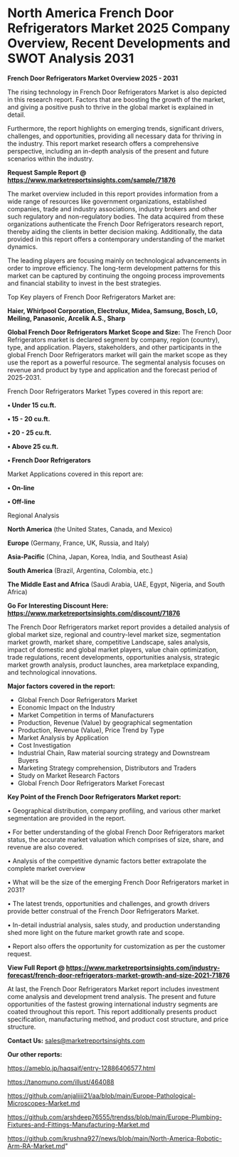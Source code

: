 # North America French Door Refrigerators Market 2025 Company Overview, Recent Developments and SWOT Analysis 2031

<Strong> French Door Refrigerators Market Overview 2025 - 2031</strong>

The rising technology in French Door Refrigerators Market is also depicted in this research report. Factors that are boosting the growth of the market, and giving a positive push to thrive in the global market is explained in detail.

Furthermore, the report highlights on emerging trends, significant drivers, challenges, and opportunities, providing all necessary data for thriving in the industry. This report market research offers a comprehensive perspective, including an in-depth analysis of the present and future scenarios within the industry.

<strong>Request Sample Report @ <a href=https://www.marketreportsinsights.com/sample/71876>https://www.marketreportsinsights.com/sample/71876</a></strong>

The market overview included in this report provides information from a wide range of resources like government organizations, established companies, trade and industry associations, industry brokers and other such regulatory and non-regulatory bodies. The data acquired from these organizations authenticate the French Door Refrigerators research report, thereby aiding the clients in better decision making. Additionally, the data provided in this report offers a contemporary understanding of the market dynamics.

The leading players are focusing mainly on technological advancements in order to improve efficiency. The long-term development patterns for this market can be captured by continuing the ongoing process improvements and financial stability to invest in the best strategies.

Top Key players of French Door Refrigerators Market are:

<strong>Haier, Whirlpool Corporation, Electrolux, Midea, Samsung, Bosch, LG, Meiling, Panasonic, Arcelik A.S., Sharp</strong>

<strong><b>Global French Door Refrigerators Market Scope and Size:</b></strong>
The French Door Refrigerators market is declared segment by company, region (country), type, and application. Players, stakeholders, and other participants in the global French Door Refrigerators market will gain the market scope as they use the report as a powerful resource. The segmental analysis focuses on revenue and product by type and application and the forecast period of 2025-2031.

French Door Refrigerators Market Types covered in this report are:

<strong>• Under 15 cu.ft.

• 15 - 20 cu.ft.

• 20 - 25 cu.ft.

• Above 25 cu.ft.

• French Door Refrigerators</strong>

Market Applications covered in this report are:

<strong>• On-line

• Off-line</strong> 

Regional Analysis

<strong>North America</strong> (the United States, Canada, and Mexico)

<strong>Europe</strong> (Germany, France, UK, Russia, and Italy)

<strong>Asia-Pacific</strong> (China, Japan, Korea, India, and Southeast Asia)

<strong>South America</strong> (Brazil, Argentina, Colombia, etc.)

<strong>The Middle East and Africa</strong> (Saudi Arabia, UAE, Egypt, Nigeria, and South Africa)

<strong>Go For Interesting Discount Here: <a href=https://www.marketreportsinsights.com/discount/71876>https://www.marketreportsinsights.com/discount/71876</a></strong>

The French Door Refrigerators market report provides a detailed analysis of global market size, regional and country-level market size, segmentation market growth, market share, competitive Landscape, sales analysis, impact of domestic and global market players, value chain optimization, trade regulations, recent developments, opportunities analysis, strategic market growth analysis, product launches, area marketplace expanding, and technological innovations.

<strong><b>Major factors covered in the report:</b></strong>
<ul>
  <li>Global French Door Refrigerators Market </li>
  <li>Economic Impact on the Industry</li>
  <li>Market Competition in terms of Manufacturers</li>
  <li>Production, Revenue (Value) by geographical segmentation</li>
  <li>Production, Revenue (Value), Price Trend by Type</li>
  <li>Market Analysis by Application</li>
  <li>Cost Investigation</li>
  <li>Industrial Chain, Raw material sourcing strategy and Downstream Buyers</li>
  <li>Marketing Strategy comprehension, Distributors and Traders</li>
  <li>Study on Market Research Factors</li>
  <li>Global French Door Refrigerators Market Forecast</li>
</ul>

<strong><b>Key Point of the French Door Refrigerators Market report:</b></strong>

• Geographical distribution, company profiling, and various other market segmentation are provided in the report.

• For better understanding of the global French Door Refrigerators market status, the accurate market valuation which comprises of size, share, and revenue are also covered.

• Analysis of the competitive dynamic factors better extrapolate the complete market overview

• What will be the size of the emerging French Door Refrigerators market in 2031?

• The latest trends, opportunities and challenges, and growth drivers provide better construal of the French Door Refrigerators Market.

• In-detail industrial analysis, sales study, and production understanding shed more light on the future market growth rate and scope.

• Report also offers the opportunity for customization as per the customer request.

<strong><b>View Full Report @ <a href=https://www.marketreportsinsights.com/industry-forecast/french-door-refrigerators-market-growth-and-size-2021-71876>https://www.marketreportsinsights.com/industry-forecast/french-door-refrigerators-market-growth-and-size-2021-71876</a></b></strong>


At last, the French Door Refrigerators Market report includes investment come analysis and development trend analysis. The present and future opportunities of the fastest growing international industry segments are coated throughout this report. This report additionally presents product specification, manufacturing method, and product cost structure, and price structure.

<strong>Contact Us:</strong>
sales@marketreportsinsights.com

<strong>Our other reports:</strong>

<a href=https://ameblo.jp/haqsaif/entry-12886406577.html>https://ameblo.jp/haqsaif/entry-12886406577.html</a>

<a href=https://tanomuno.com/illust/464088>https://tanomuno.com/illust/464088</a>

<a href=https://github.com/anjaliiii21/aa/blob/main/Europe-Pathological-Microscopes-Market.md>https://github.com/anjaliiii21/aa/blob/main/Europe-Pathological-Microscopes-Market.md</a>

<a href=https://github.com/arshdeep76555/trendss/blob/main/Europe-Plumbing-Fixtures-and-Fittings-Manufacturing-Market.md>https://github.com/arshdeep76555/trendss/blob/main/Europe-Plumbing-Fixtures-and-Fittings-Manufacturing-Market.md</a>

<a href=https://github.com/krushna927/news/blob/main/North-America-Robotic-Arm-RA-Market.md>https://github.com/krushna927/news/blob/main/North-America-Robotic-Arm-RA-Market.md</a>"
